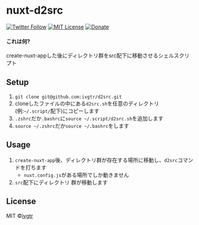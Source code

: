 # nuxt-d2src
[![Twitter Follow](https://img.shields.io/twitter/follow/mawaru_hana?style=social)](https://twitter.com/mawaru_hana) [![MIT License](http://img.shields.io/badge/license-MIT-blue.svg?style=flat)](LICENSE) [![Donate](https://img.shields.io/badge/%EF%BC%84-support-green.svg?style=flat-square)](https://www.buymeacoffee.com/ivgtr)

#### これは何?  
create-nuxt-appした後にディレクトリ群をsrc配下に移動させるシェルスクリプト  

## Setup
1. `git clone git@github.com:ivgtr/d2src.git`
1. cloneしたファイルの中にある`d2src.sh`を任意のディレクトリ(例:`~/.script/`配下)にコピーします
1. `.zshrc`だか`.bashrc`に`source ~/.script/d2src.sh`を追加します
1. `source ~/.zshrc`だか`source ~/.bashrc`をします

## Usage
1. `create-nuxt-app`後、ディレクトリ群が存在する場所に移動し、`d2src`コマンドを打ちます
    - `nuxt.config.js`がある場所でしか動きません
1. `src`配下にディレクトリ 群が移動します

## License
MIT ©[ivgtr](https://github.com/ivgtr)